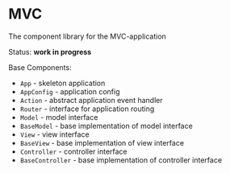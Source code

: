# MVC

The component library for the MVC-application

Status: **work in progress**

Base Components:
* `App` - skeleton application 
* `AppConfig` - application config
* `Action` - abstract application event handler
* `Router` - interface for application routing
* `Model` - model interface
* `BaseModel` - base implementation of model interface
* `View` - view interface
* `BaseView` - base implementation of view interface
* `Controller` - controller interface
* `BaseController` - base implementation of controller interface